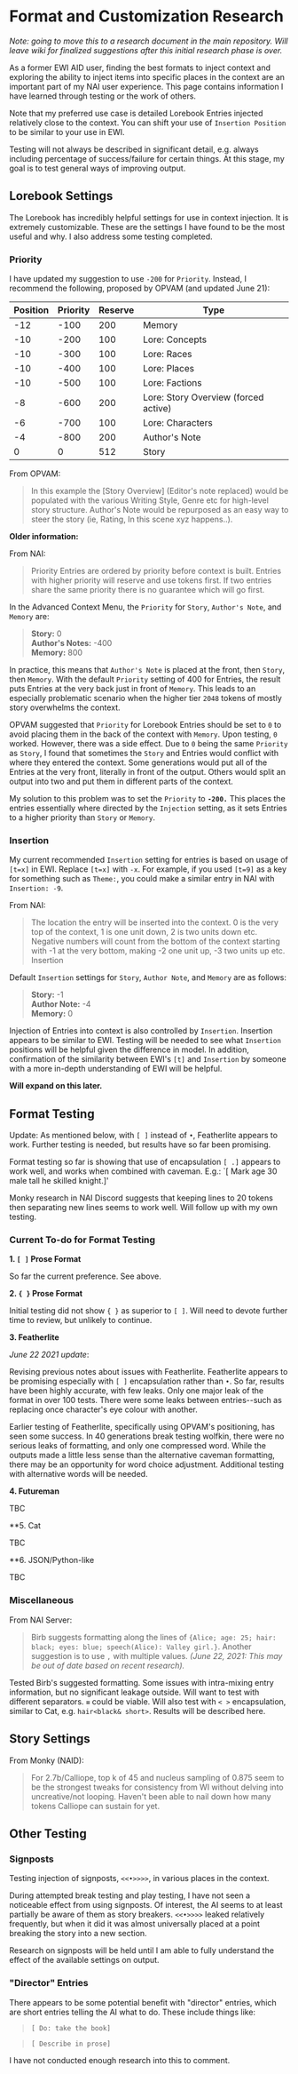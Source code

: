 # Format and Customization Research

_Note: going to move this to a research document in the main repository. Will leave wiki for finalized suggestions after this initial research phase is over._

As a former EWI AID user, finding the best formats to inject context and exploring the ability to inject items into specific places in the context are an important part of my NAI user experience. This page contains information I have learned through testing or the work of others.

Note that my preferred use case is detailed Lorebook Entries injected relatively close to the context. You can shift your use of `Insertion Position` to be similar to your use in EWI. 

Testing will not always be described in significant detail, e.g. always including percentage of success/failure for certain things. At this stage, my goal is to test general ways of improving output.

## Lorebook Settings

The Lorebook has incredibly helpful settings for use in context injection. It is extremely customizable. These are the settings I have found to be the most useful and why. I also address some testing completed.

### Priority

I have updated my suggestion to use `-200` for `Priority`. Instead, I recommend the following, proposed by OPVAM (and updated June 21):

| Position | Priority | Reserve | Type                                    |
| -------- | -------- | ------- | --------------------------------------- |
| -12      | -100     | 200     | Memory                                  |
| -10      | -200     | 100     | Lore: Concepts                          |
| -10      | -300     | 100     | Lore: Races                             |
| -10      | -400     | 100     | Lore: Places                            |
| -10      | -500     | 100     | Lore: Factions                          |
| -8       | -600     | 200     | Lore: Story Overview (forced active)    |
| -6       | -700     | 100     | Lore: Characters                        |
| -4       | -800     | 200     | Author's Note                           |
| 0        | 0        | 512     | Story                                   |

From OPVAM:
>In this example the [Story Overview] (Editor's note replaced) would be populated with the various Writing Style, Genre etc for high-level story structure.  Author's Note would be repurposed as an easy way to steer the story (ie, Rating, In this scene xyz happens..).

**Older information:** 

From NAI:

> Priority Entries are ordered by priority before context is built. Entries with higher priority will reserve and use tokens first. If two entries share the same priority there is no guarantee which will go first.

In the Advanced Context Menu, the `Priority` for `Story`, `Author's Note`, and `Memory` are:
> **Story:** 0<br/>**Author's Notes:** -400<br/>**Memory:** 800

In practice, this means that `Author's Note` is placed at the front, then `Story`, then `Memory`. With the default `Priority` setting of 400 for Entries, the result puts Entries at the very back just in front of `Memory`. This leads to an especially problematic scenario when the higher tier `2048` tokens of mostly story overwhelms the context. 

OPVAM suggested that `Priority` for Lorebook Entries should be set to `0` to avoid placing them in the back of the context with `Memory`. Upon testing, `0` worked. However, there was a side effect. Due to `0` being the same `Priority` as `Story`, I found that sometimes the `Story` and Entries would conflict with where they entered the context. Some generations would put all of the Entries at the very front, literally in front of the output. Others would split an output into two and put them in different parts of the context.

My solution to this problem was to set the `Priority` to **`-200.`** This places the entries essentially where directed by the `Injection` setting, as it sets Entries to a higher priority than `Story` or `Memory`. 

### Insertion

My current recommended `Insertion` setting for entries is based on usage of `[t=x]` in EWI. Replace `[t=x]` with `-x`. For example, if you used `[t=9]` as a key for something such as `Theme:`, you could make a similar entry in NAI with `Insertion: -9`. 

From NAI:

> The location the entry will be inserted into the context. 0 is the very top of the context, 1 is one unit down, 2 is two units down etc. Negative numbers will count from the bottom of the context starting with -1 at the very bottom, making -2 one unit up, -3 two units up etc.
Insertion

Default `Insertion` settings for `Story`, `Author Note`, and `Memory` are as follows:
>**Story:** -1<br/>**Author Note:** -4<br/>**Memory:** 0

Injection of Entries into context is also controlled by `Insertion`. Insertion appears to be similar to EWI. Testing will be needed to see what `Insertion` positions will be helpful given the difference in model. In addition, confirmation of the similarity between EWI's `[t]` and `Insertion` by someone with a more in-depth understanding of EWI will be helpful. 

**Will expand on this later.**
 
## Format Testing

Update: As mentioned below, with `[ ]` instead of `•`, Featherlite appears to work. Further testing is needed, but results have so far been promising.

Format testing so far is showing that use of encapsulation `[ .]` appears to work well, and works when combined with caveman. E.g.: `[ Mark age 30 male tall he skilled knight.]' 

Monky research in NAI Discord suggests that keeping lines to 20 tokens then separating new lines seems to work well. Will follow up with my own testing.

### Current To-do for Format Testing

**1. `[ ]` Prose Format**

So far the current preference. See above. 

**2. `{ }` Prose Format**

Initial testing did not show `{ }` as superior to `[ ]`. Will need to devote further time to review, but unlikely to continue. 

**3. Featherlite**

*June 22 2021 update*:

Revising previous notes about issues with Featherlite. Featherlite appears to be promising especially with `[ ]` encapsulation rather than `•`. So far, results have been highly accurate, with few leaks. Only one major leak of the format in over 100 tests. There were some leaks between entries--such as replacing once character's eye colour with another.

Earlier testing of Featherlite, specifically using OPVAM's positioning, has seen some success. In 40 generations break testing wolfkin, there were no serious leaks of formatting, and only one compressed word. While the outputs made a little less sense than the alternative caveman formatting, there may be an opportunity for word choice adjustment. Additional testing with alternative words will be needed.

**4. Futureman**

TBC

**5. Cat<nip>

TBC

**6. JSON/Python-like

TBC

### Miscellaneous

From NAI Server:

>Birb suggests formatting along the lines of `{Alice; age: 25; hair: black; eyes: blue; speech(Alice): Valley girl.}`. Another suggestion is to use `,` with multiple values. _(June 22, 2021: This may be out of date based on recent research)._

Tested Birb's suggested formatting. Some issues with intra-mixing entry information, but no significant leakage outside. Will want to test with different separators. `≡` could be viable. Will also test with `< >` encapsulation, similar to Cat<nip>, e.g. `hair<black& short>`. Results will be described here.

## Story Settings

From Monky (NAID):

>For 2.7b/Calliope, top k of 45 and nucleus sampling of 0.875 seem to be the strongest tweaks for consistency from WI without delving into uncreative/not looping. Haven't been able to nail down how many tokens Calliope can sustain for yet.

## Other Testing

### Signposts

Testing injection of signposts, `<<•>>>>`, in various places in the context.

During attempted break testing and play testing, I have not seen a noticeable effect from using signposts. Of interest, the AI seems to at least partially be aware of them as story breakers. `<<•>>>>` leaked relatively frequently, but when it did it was almost universally placed at a point breaking the story into a new section. 

Research on signposts will be held until I am able to fully understand the effect of the available settings on output.

### "Director" Entries

There appears to be some potential benefit with "director" entries, which are short entries telling the AI what to do. These include things like:

>```[ Do: take the book]```

>```[ Describe in prose]```

I have not conducted enough research into this to comment. 
